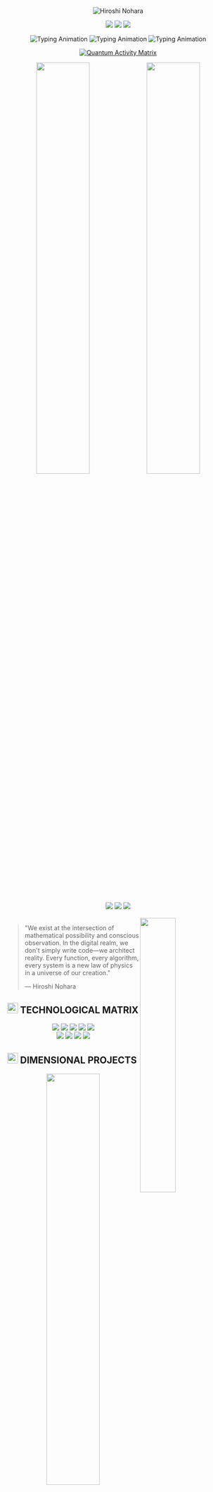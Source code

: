 <div align="center">

<!-- ANIMATED HEADER - GitHub-Compatible -->

![Hiroshi Nohara](https://capsule-render.vercel.app/api?type=waving&color=gradient&customColorList=12,9,5&height=200&section=header&text=%F0%9D%90%87%F0%9D%90%88%F0%9D%90%91%F0%9D%90%8E%F0%9D%90%92%F0%9D%90%87%F0%9D%90%88%20%F0%9D%90%8D%F0%9D%90%8E%F0%9D%90%87%F0%9D%90%80%F0%9D%90%91%F0%9D%90%80&fontSize=40&fontAlignY=35&animation=fadeIn&fontColor=ffffff)

<!-- VISUAL CORE BADGES -->

[![](https://img.shields.io/badge/QUANTUM_CORE-ACTIVE-00c6ff?style=flat-square&labelColor=0d1117)](https://github.com/Hiroshi0Nohara)
[![](https://img.shields.io/badge/NEURAL_MATRIX-CALIBRATED-00ffcc?style=flat-square&labelColor=0d1117)](https://github.com/Hiroshi0Nohara?tab=repositories)
[![](https://img.shields.io/badge/REALITY_ANCHOR-STABLE-00ffdd?style=flat-square&labelColor=0d1117)](https://github.com/Hiroshi0Nohara?tab=stars)

<!-- ANIMATED INTRODUCTION TEXT -->
  
![Typing Animation](https://readme-typing-svg.demolab.com?font=JetBrains+Mono&weight=800&size=22&duration=2500&pause=500&color=00C6FF&center=true&vCenter=true&multiline=false&repeat=false&width=800&height=45&lines=DIGITAL+REALITY+ARCHITECT)
![Typing Animation](https://readme-typing-svg.demolab.com?font=JetBrains+Mono&weight=800&size=22&duration=2500&pause=500&color=00FFB2&center=true&vCenter=true&multiline=false&repeat=false&width=800&height=45&lines=QUANTUM+CODE+ENGINEER;delay=2500)
![Typing Animation](https://readme-typing-svg.demolab.com?font=JetBrains+Mono&weight=800&size=22&duration=2500&pause=500&color=00FFFF&center=true&vCenter=true&multiline=false&repeat=false&width=800&height=45&lines=MULTIDIMENSIONAL+SYSTEMS+THEORIST;delay=5000)

<!-- GITHUB ACTIVITY MATRIX - VISUALLY APPEALING -->

[![Quantum Activity Matrix](https://github-readme-activity-graph.vercel.app/graph?username=Hiroshi0Nohara&custom_title=QUANTUM%20NEURAL%20ACTIVITY%20MATRIX&hide_border=true&color=00c6ff&line=00ffff&point=ffffff&area=true&area_color=0d101e80&bg_color=0d101eee)](https://github.com/Hiroshi0Nohara)

<!-- GITHUB STATS CARDS - OPTIMIZED FOR GITHUB PROFILE LAYOUT -->

<div>
  <img width="49%" src="https://github-readme-stats.vercel.app/api?username=Hiroshi0Nohara&show_icons=true&count_private=true&hide_border=true&title_color=00c6ff&icon_color=00ffff&text_color=ffffff&bg_color=0d101eee" />
  <img width="49%" src="https://github-readme-streak-stats.herokuapp.com/?user=Hiroshi0Nohara&hide_border=true&background=0d101eee&stroke=0d101eee&ring=00c6ff&fire=00ffcc&currStreakLabel=00ffff&currStreakNum=ffffff&sideLabels=00c6ff&sideNums=ffffff&dates=ffffff80" />
</div>

</div>

<!-- STATUS BADGES - VISUALLY STRIKING -->

<div align="center">
  <img src="https://img.shields.io/badge/NEURAL_SYSTEMS-OPERATIONAL-00c6ff?style=for-the-badge&labelColor=0d1117" />
  <img src="https://img.shields.io/badge/QUANTUM_CIRCUITS-ACTIVE-00ffcc?style=for-the-badge&labelColor=0d1117" />
  <img src="https://img.shields.io/badge/DIMENSIONAL_GATEWAY-STABLE-00ffff?style=for-the-badge&labelColor=0d1117" />
</div>

<!-- CURRENT STATE - ATTENTION GRABBING -->

<br/>

<img src="https://github-readme-stats.vercel.app/api/top-langs/?username=Hiroshi0Nohara&layout=compact&hide_border=true&title_color=00c6ff&text_color=ffffff&bg_color=0d101eee" align="right" width="40%" />

> "We exist at the intersection of mathematical possibility and conscious observation. In the digital realm, we don't simply write code—we architect reality. Every function, every algorithm, every system is a new law of physics in a universe of our creation."
>
> — Hiroshi Nohara

<!-- TECHNOLOGY SKILLS MATRIX - VISUALLY ORGANIZED -->

<h2>
  <img src="https://media.giphy.com/media/QssGEmpkyEOhBCb7e1/giphy.gif" width="24"/>
  TECHNOLOGICAL MATRIX
</h2>

<div align="center">
  <img src="https://img.shields.io/badge/Quantum_Computing-00b4d8?style=for-the-badge&logo=quantum&logoColor=white" />
  <img src="https://img.shields.io/badge/Rust-000000?style=for-the-badge&logo=rust&logoColor=white" />
  <img src="https://img.shields.io/badge/C++-00599C?style=for-the-badge&logo=cplusplus&logoColor=white" />
  <img src="https://img.shields.io/badge/Python-3776AB?style=for-the-badge&logo=python&logoColor=white" />
  <img src="https://img.shields.io/badge/TypeScript-007ACC?style=for-the-badge&logo=typescript&logoColor=white" />
  <br/>
  <img src="https://img.shields.io/badge/TensorFlow-FF6F00?style=for-the-badge&logo=tensorflow&logoColor=white" />
  <img src="https://img.shields.io/badge/PyTorch-EE4C2C?style=for-the-badge&logo=pytorch&logoColor=white" />
  <img src="https://img.shields.io/badge/Kubernetes-326CE5?style=for-the-badge&logo=kubernetes&logoColor=white" />
  <img src="https://img.shields.io/badge/AWS-232F3E?style=for-the-badge&logo=amazon-aws&logoColor=white" />
</div>

<!-- PROJECTS SHOWCASE - VISUALLY COMPELLING -->

<h2>
  <img src="https://media.giphy.com/media/WUlplcMpOCEmTGBtBW/giphy.gif" width="24"/>
  DIMENSIONAL PROJECTS
</h2>

<div align="center">
  <a href="https://github.com/Hiroshi0Nohara/quantum-engine">
    <img src="https://github-readme-stats.vercel.app/api/pin/?username=Hiroshi0Nohara&repo=quantum-engine&theme=react&bg_color=0d101e&border_color=0d101e" width="49%" />
  </a>
  <a href="https://github.com/Hiroshi0Nohara/neural-architecture">
    <img src="https://github-readme-stats.vercel.app/api/pin/?username=Hiroshi0Nohara&repo=neural-architecture&theme=react&bg_color=0d101e&border_color=0d101e" width="49%" />
  </a>
  <br/>
  <a href="https://github.com/Hiroshi0Nohara/crypto-framework">
    <img src="https://github-readme-stats.vercel.app/api/pin/?username=Hiroshi0Nohara&repo=crypto-framework&theme=react&bg_color=0d101e&border_color=0d101e" width="49%" />
  </a>
  <a href="https://github.com/Hiroshi0Nohara/consensus-protocol">
    <img src="https://github-readme-stats.vercel.app/api/pin/?username=Hiroshi0Nohara&repo=consensus-protocol&theme=react&bg_color=0d101e&border_color=0d101e" width="49%" />
  </a>
</div>

<!-- CHRONOLOGICAL TIMELINE - VISUALLY STRUCTURED FOR GITHUB -->

<h2>
  <img src="https://media.giphy.com/media/JWuBH9rCO2uZuHBFpm/giphy.gif" width="24"/>
  CHRONOLOGICAL MATRIX
</h2>

<table>
  <tr>
    <td align="center">
      <img src="https://img.shields.io/badge/2018--2020-Quantum_Research-00C6FF?style=for-the-badge&labelColor=0d1117" alt="2018-2020"/>
    </td>
    <td>
      <h4>Quantum Computing Research Institute</h4>
      <p>Pioneered quantum algorithms for optimization problems, designed quantum circuit simulation frameworks, and published research on entanglement-based cryptographic systems.</p>
    </td>
  </tr>
  <tr>
    <td align="center">
      <img src="https://img.shields.io/badge/2020--2022-Neural_Architecture-06D6A0?style=for-the-badge&labelColor=0d1117" alt="2020-2022"/>
    </td>
    <td>
      <h4>Neural Architecture Research Division</h4>
      <p>Developed advanced neural network architectures for computer vision and natural language processing applications, focusing on computational efficiency and transfer learning capabilities.</p>
    </td>
  </tr>
  <tr>
    <td align="center">
      <img src="https://img.shields.io/badge/2022--2024-Distributed_Systems-FFD166?style=for-the-badge&labelColor=0d1117" alt="2022-2024"/>
    </td>
    <td>
      <h4>Distributed Systems Engineering</h4>
      <p>Architected fault-tolerant distributed systems utilizing consensus protocols, designed high-throughput data processing pipelines, and implemented advanced networking frameworks.</p>
    </td>
  </tr>
  <tr>
    <td align="center">
      <img src="https://img.shields.io/badge/2024--Present-Cryptographic_Systems-EF476F?style=for-the-badge&labelColor=0d1117" alt="2024-Present"/>
    </td>
    <td>
      <h4>Cryptographic Protocols Development</h4>
      <p>Currently focused on post-quantum cryptographic protocol implementation, zero-knowledge proof systems, and privacy-preserving computation frameworks.</p>
    </td>
  </tr>
</table>

<!-- CONTACT INTERFACE - VISUALLY BALANCED -->

<h2>
  <img src="https://media.giphy.com/media/LnQjpWaON8nhr21vNW/giphy.gif" width="24"/>
  DIMENSIONAL CONTACT INTERFACE
</h2>

<div align="center">
  <a href="https://linkedin.com/in/hiroshi-nohara">
    <img src="https://img.shields.io/badge/LinkedIn-0077B5?style=for-the-badge&logo=linkedin&logoColor=white&labelColor=0d1117" alt="LinkedIn"/>
  </a>
  <a href="https://twitter.com/HiroshiNohara">
    <img src="https://img.shields.io/badge/Twitter-1DA1F2?style=for-the-badge&logo=twitter&logoColor=white&labelColor=0d1117" alt="Twitter"/>
  </a>
  <a href="mailto:hiroshi.nohara@quantum-labs.io">
    <img src="https://img.shields.io/badge/Email-D14836?style=for-the-badge&logo=gmail&logoColor=white&labelColor=0d1117" alt="Email"/>
  </a>
  <a href="https://hiroshi-nohara.dev">
    <img src="https://img.shields.io/badge/Website-00C7B7?style=for-the-badge&logo=netlify&logoColor=white&labelColor=0d1117" alt="Website"/>
  </a>
  <br/>
  <br/>
  <img src="https://komarev.com/ghpvc/?username=Hiroshi0Nohara&style=for-the-badge&color=00c6ff&label=QUANTUM+OBSERVERS" alt="Quantum Observer Counter"/>
</div>

<!-- HIDDEN SURPRISE -->

<details>
  <summary align="center"><b>QUANTUM ACCESS PROTOCOL</b></summary>
  <div align="center">
    <br/>
    <code>01001000 01001001 01010010 01001111 01010011 01001000 01001001</code>
    <br/><br/>
    <img src="https://readme-typing-svg.demolab.com?font=JetBrains+Mono&size=12&duration=3000&pause=1000&color=00FFFF&center=true&vCenter=true&multiline=true&repeat=false&width=500&height=80&lines=DIMENSIONAL+GATEWAY+ACCESS+GRANTED;WELCOME+TO+THE+TRANSCENDENT+REALM;THE+ARCHITECTURE+OF+REALITY+IS+MERELY+A+FRAMEWORK;FOR+THE+ARCHITECTURE+OF+POSSIBILITY" alt="Access Message"/>
    <br/><br/>
    <table align="center" width="80%">
      <tr>
        <td align="center">
          <code>REALITY CALIBRATION: 2025-04-24T14:32:18.724Z</code>
          <br/>
          <code>DIMENSIONAL SIGNATURE: 5f4dcc3b5aa765d61d8327deb882cf99</code>
          <br/>
          <code>CONSCIOUSNESS ID: HIROSHI-NOHARA</code>
        </td>
      </tr>
    </table>
  </div>
</details>

<!-- FOOTER -->

<div align="center">
  <img src="https://capsule-render.vercel.app/api?type=waving&color=gradient&customColorList=12,9,5&height=120&section=footer&animation=fadeIn" width="100%"/>
</div>